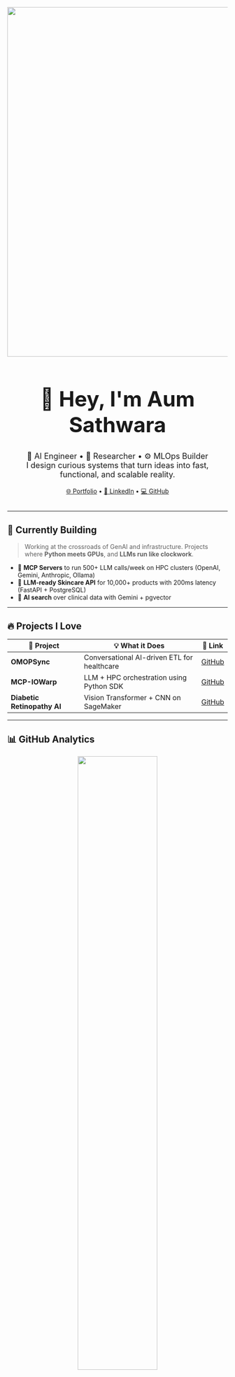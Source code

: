 <!-- GitHub Profile README: Aum Sathwara -->

<p align="center">
  <a href="https://holopin.io/@aumsathwara">
    <img src="https://holopin.io/api/user/board?user=aumsathwara" width="800px"/>
  </a>
</p>


<h1 align="center" style="font-size: 48px;">👋 Hey, I'm Aum Sathwara</h1>
<p align="center" style="font-size: 18px;">
  🧠 AI Engineer • 🧪 Researcher • ⚙️ MLOps Builder<br/>
  I design curious systems that turn ideas into fast, functional, and scalable reality.
</p>

<div align="center">
  <a href="https://aumsathwara.github.io/portfolio/">🌐 Portfolio</a> •
  <a href="https://www.linkedin.com/in/aumsathwara/">🔗 LinkedIn</a> •
  <a href="https://github.com/aumsathwara">💻 GitHub</a>
</div>

<br/>

---

## 🚧 Currently Building

> Working at the crossroads of GenAI and infrastructure. Projects where **Python meets GPUs**, and **LLMs run like clockwork**.

- 🔌 **MCP Servers** to run 500+ LLM calls/week on HPC clusters (OpenAI, Gemini, Anthropic, Ollama)
- 🧴 **LLM-ready Skincare API** for 10,000+ products with 200ms latency (FastAPI + PostgreSQL)
- 🧠 **AI search** over clinical data with Gemini + pgvector

---

## 🔥 Projects I Love

| 🚀 Project | 💡 What it Does | 🔗 Link |
|-----------|-----------------|--------|
| **OMOPSync** | Conversational AI-driven ETL for healthcare | [GitHub](https://github.com/aumsathwara/OMOPSync) |
| **MCP-IOWarp** | LLM + HPC orchestration using Python SDK | [GitHub](https://github.com/iowarp/iowarp-mcps) |
| **Diabetic Retinopathy AI** | Vision Transformer + CNN on SageMaker | [GitHub](https://github.com/aumsathwara/Diabetic-Retinopathy) |

---

## 📊 GitHub Analytics

<div align="center">
  <img src="https://github-readme-stats.vercel.app/api?username=aumsathwara&show_icons=true&theme=tokyonight&rank_icon=github&include_all_commits=true&hide_border=true&custom_title=Aum's GitHub Stats" width="60%" />
  <br/><br/>
  <img src="https://github-readme-stats.vercel.app/api/top-langs/?username=aumsathwara&layout=compact&theme=tokyonight&hide_border=true" width="42%" />
  <img src="https://github-readme-streak-stats.herokuapp.com/?user=aumsathwara&theme=tokyonight&hide_border=true" width="50%" />
  <br/><br/>
  <img src="https://github-profile-summary-cards.vercel.app/api/cards/profile-details?username=aumsathwara&theme=tokyonight" width="85%"/>
</div>

---

## ⚙️ My Toolbox

<p align="center">
  <img src="https://skillicons.dev/icons?i=python,fastapi,docker,kubernetes,aws,azure,tensorflow,pytorch,postgres,mongodb,flask,vscode,github,linux,git&perline=8" />
</p>

---

## 📬 Let's Connect

If you're building something exciting in AI/ML, HPC, or systems infra — I’d love to hear from you.

- 📫 **sathwara.aum@gmail.com**
- 🌐 [Portfolio](https://aumsathwara.github.io/portfolio/)
- 🧠 [LinkedIn](https://www.linkedin.com/in/aumsathwara)

